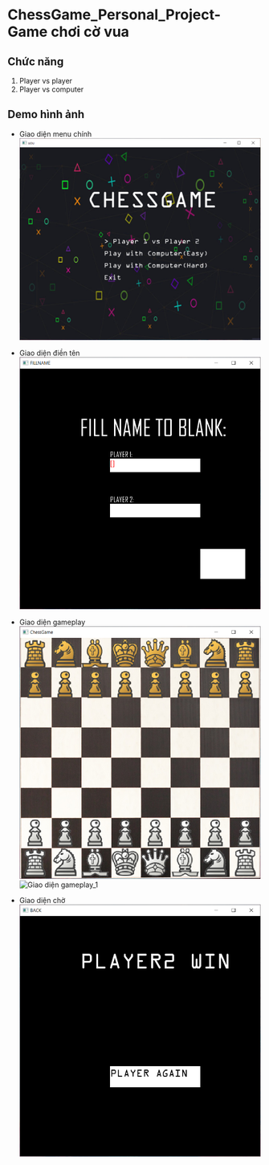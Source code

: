 # ChessGame_Personal_Project-Game chơi cờ vua

## Chức năng
  1. Player vs player
  2. Player vs computer
  
## Demo hình ảnh
  * Giao diện menu chính  
  ![Ảnh menu chính](./commit/menu.PNG)  
  
  * Giao diện điền tên  
  ![Giao diện điền tên](./commit/fillname.PNG)  
  
  * Giao diện gameplay  
  ![Giao diện gameplay](./commit/gameplay.PNG)  
  ![Giao diện gameplay_1](./commit/fillname_1.PNG)  
  
  * Giao diện chờ  
  ![Giao diện chờ](./commit/wait.PNG)  

